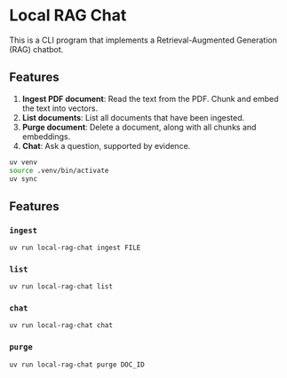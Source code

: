 # Local RAG Chat

This is a CLI program that implements a Retrieval-Augmented Generation (RAG) chatbot.

## Features

1. **Ingest PDF document**: Read the text from the PDF. Chunk and embed the text into vectors.
2. **List documents**: List all documents that have been ingested.
3. **Purge document**: Delete a document, along with all chunks and embeddings.
4. **Chat**: Ask a question, supported by evidence.

```bash
uv venv
source .venv/bin/activate
uv sync
```

## Features

### `ingest`

```bash
uv run local-rag-chat ingest FILE
```

### `list`

```bash
uv run local-rag-chat list
```

### `chat`

```bash
uv run local-rag-chat chat
```

### `purge`

```bash
uv run local-rag-chat purge DOC_ID
```

